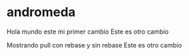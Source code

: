 # andromeda
Hola mundo este mi primer cambio
Este es otro cambio

Mostrando pull con rebase y sin rebase
Este es otro cambio
